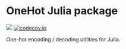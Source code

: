 # OneHot Julia package

![](https://github.com/cossio/OneHot.jl/workflows/CI/badge.svg)
[![codecov.io](http://codecov.io/gh/cossio/OneHot.jl/coverage.svg?branch=master)](http://codecov.io/gh/cossio/OneHot.jl?branch=master)

One-hot encoding / decoding utilities for Julia.
